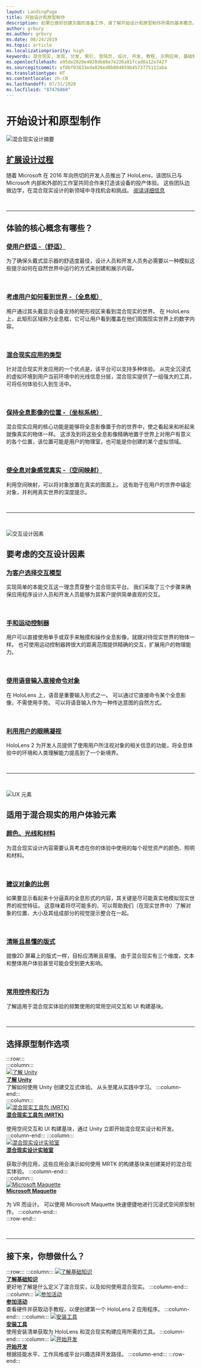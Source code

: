 ```yaml
---
layout: LandingPage
title: 开始设计和原型制作
description: 如果已做好创建方面的准备工作，请了解开始设计和原型制作所需的基本概念。
author: grbury
ms.author: grbury
ms.date: 08/24/2019
ms.topic: article
ms.localizationpriority: high
keywords: 混合现实, 发现, 分发, 索引, 登陆页, 设计, 开发, 教程, 示例应用, 基础知识, 案例研究, 资源, HoloLens 操作指南, 开源项目, 核心概念, 交互
ms.openlocfilehash: a95de2020e4020db86e7e226a81fcad8a12e7427
ms.sourcegitcommit: ef0bf03833eda826ed0b884859b4573775112aba
ms.translationtype: HT
ms.contentlocale: zh-CN
ms.lasthandoff: 07/31/2020
ms.locfileid: "87476860"
---
```

# <a name="start-designing-and-prototyping"></a>开始设计和原型制作


![混合现实设计摘要](images/design-hero-image.png)

## <a name="expand-your-design-process"></a>[扩展设计过程](case-study-expanding-the-design-process-for-mixed-reality.md)

随着 Microsoft 在 2016 年向热切的开发人员推出了 HoloLens，该团队已与 Microsoft 内部和外部的工作室共同合作来打造该设备的投产体验。 这些团队边做边学，在混合现实设计的新领域中寻找机会和挑战。 [阅读详细信息](case-study-expanding-the-design-process-for-mixed-reality.md)

<br>

---

## <a name="what-are-the-core-concepts-of-an-experience"></a>体验的核心概念有哪些？

### <a name="keep-the-user-comfortable---comfort"></a>[使用户舒适 -（舒适）](comfort.md)
为了确保头戴式显示器的舒适度最佳，设计人员和开发人员务必需要以一种模拟这些提示如何在自然世界中运行的方式来创建和展示内容。

<br>

### <a name="consider-how-the-user-sees-the-world---holographic-frame"></a>[考虑用户如何看到世界 -（全息框）](holographic-frame.md)
用户通过其头戴显示设备支持的矩形视区来看到混合现实的世界。 在 HoloLens 上，此矩形区域称为全息框，它可让用户看到覆盖在他们周围现实世界上的数字内容。

<br>

### <a name="types-of-mixed-reality-apps"></a>[混合现实应用的类型](types-of-mixed-reality-apps.md)
针对混合现实开发应用的一个优点是，该平台可以支持多种体验。 从完全沉浸式的虚拟环境到用户当前环境中的光线信息分层，混合现实提供了一组强大的工具，可将任何体验引入到生活中。

<br>

### <a name="keeping-holograms-in-place---coordinate-systems"></a>[保持全息影像的位置 -（坐标系统）](coordinate-systems.md)
混合现实应用的核心功能是能够将全息影像置于你的世界中，使之看起来和听起来就像真实的物体一样。 这涉及到将这些全息影像精确地置于世界上对用户有意义的各个位置，该位置可能是用户的物理室，也可能是你创建的某个虚拟领域。

<br>

### <a name="making-holographic-objects-feel-real---spatial-mapping"></a>[使全息对象感觉真实 -（空间映射）](spatial-mapping.md)
利用空间映射，可以将对象放置在真实的图面上。 这有助于在用户的世界中锚定对象，并利用真实世界的深度提示。

<br>


---

<br>

![交互设计因素](images/UX/UX_Hero_Manipulation.jpg)

## <a name="interaction-design-factors-to-consider"></a>要考虑的交互设计因素


### <a name="choose-an-interaction-model-for-your-customer"></a>[为客户选择交互模型](interaction-fundamentals.md)
实现简单的本能交互这一理念贯穿整个混合现实平台。 我们采取了三个步骤来确保应用程序设计人员和开发人员能够为其客户提供简单直观的交互。

<br>

### <a name="hands-and-motion-controllers"></a>[手和运动控制器](hands-and-tools.md)
用户可以直接使用单手或双手来触摸和操作全息影像，就跟对待现实世界的物体一样。 也可使用运动控制器跨很大的距离范围提供精确的交互，扩展用户的物理能力。

<br>

### <a name="directly-commanding-objects-with-voice-input"></a>[使用语音输入直接命令对象](voice-input.md)
在 HoloLens 上，语音是重要输入形式之一。 可以通过它直接命令某个全息影像，不需使用手势。 可以将语音输入作为一种传达意图的自然方式。

<br>

### <a name="leveraging-the-users-eye-gaze"></a>[利用用户的眼睛凝视](eye-tracking.md)
HoloLens 2 为开发人员提供了使用用户所注视对象的相关信息的功能，将全息体验中的环境和人类理解能力提高到了一个新境界。

<br>


---

<br>


![UX 元素](images/UX/UX_Hero_BoundingBox.jpg)

## <a name="user-experience-elements-for-mixed-reality"></a>适用于混合现实的用户体验元素


### <a name="color-light-and-materials"></a>[颜色、光线和材料](color,-light-and-materials.md)
为混合现实设计内容需要认真考虑在你的体验中使用的每个视觉资产的颜色、照明和材料。

<br>

### <a name="suggesting-the-scale-of-an-object"></a>[建议对象的比例](scale.md)
如果要显示看起来十分逼真的全息形式的内容，其关键是尽可能真实地模拟现实世界的视觉特征。 这意味着将尽可能多的、可以帮助我们（在现实世界中）了解对象的位置、大小及其组成部分的视觉提示整合在一起。

<br>

### <a name="clear-and-readable-typography"></a>[清晰且易懂的版式](typography.md)
就像2D 屏幕上的版式一样，目标应清晰且易懂。 由于混合现实有三个维度，文本和整体用户体验甚至可能会受到更大影响。

<br>

### <a name="common-controls-and-behaviors"></a>[常用控件和行为](app-patterns-landingpage.md)
了解适用于混合现实体验的频繁使用的常用空间交互和 UI 构建基块。



<br>


---

## <a name="choose-a-prototyping-option"></a>选择原型制作选项  

:::row:::   
    :::column:::    
       [![了解 Unity](images/Final_unity_logo.png)](https://learn.unity.com/)<br>
        **[了解 Unity](https://learn.unity.com/)**<br>
        了解如何使用 Unity 创建交互式体验。 从头至尾从实践中学习。
    :::column-end:::    
    :::column:::    
        [![混合现实工具包 (MRTK)](images/Final_mrtk-small_logo.png)](https://github.com/Microsoft/MixedRealityToolkit-Unity)<br>
        **[混合现实工具包 (MRTK)](https://github.com/Microsoft/MixedRealityToolkit-Unity)**<br>  
        使用空间交互和 UI 构建基块，通过 Unity 立即开始混合现实设计和开发。   
    :::column-end:::
    :::column:::    
        [![混合现实设计实验室](images/Final_mrdl_logo.png)](https://github.com/Microsoft/MRDL_Unity_PeriodicTable)<br>
        **[混合现实设计实验室](https://github.com/Microsoft/MRDL_Unity_PeriodicTable)**<br>  
        获取示例应用，这些应用会演示如何使用 MRTK 的构建基块来创建美好的混合现实体验。
    :::column-end:::        
    :::column:::    
        [![Microsoft Maquette](images/Final_maquette_logo.png)](https://www.maquette.ms/)<br>
        **[Microsoft Maquette](https://www.maquette.ms/)**<br>  
        为 VR 而设计。 可以使用 Microsoft Maquette 快速便捷地进行沉浸式空间原型制作。 
    :::column-end:::    
:::row-end:::

<br>

---



## <a name="what-would-you-like-to-do-next"></a>接下来，你想做什么？

:::row:::
    :::column:::
       [![了解基础知识](images/icon-lightbulb.png)](get-started-with-mr.md#understand-the-basics)<br>
        **[了解基础知识](get-started-with-mr.md#understand-the-basics)**<br>
        更好地了解是什么定义了混合现实，以及如何使用混合现实。
    :::column-end:::
    :::column:::
        [![参加活动](images/icon-calendar.jpg)](sf-academy-events.md)<br>
         **[参加活动](sf-academy-events.md)**<br>
        查看硬件并获取动手教程，以便创建第一个 HoloLens 2 应用程序。
    :::column-end:::
    :::column:::
        [![安装工具](images/icon-design.jpg)](install-the-tools.md)<br>
         **[安装工具](install-the-tools.md)**<br>
        使用安装清单获取为 HoloLens 和混合现实构建应用所需的工具。
    :::column-end:::
    :::column:::
        [![开始开发](images/icon-developer.jpg)](development.md)<br>
        **[开始开发](development.md)**<br>
        根据技能水平、工作风格或平台兴趣选择开发路径。
    :::column-end:::
:::row-end:::


<br>

<br>


